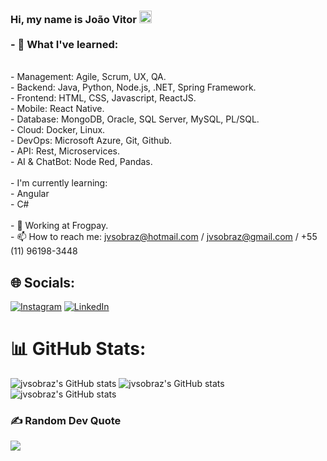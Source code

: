 ### Hi, my name is João Vitor <img src="https://github.com/milena-r no amiro/milena-ramiro/blob/main/gifs/wave.gif" width="20px"><br><br>- 🌱 What I've learned:
<br>- Management: Agile, Scrum, UX, QA.<br>- Backend: Java, Python, Node.js, .NET, Spring Framework.<br>- Frontend: HTML, CSS, Javascript, ReactJS.<br>- Mobile: React Native.<br>- Database: MongoDB, Oracle, SQL Server, MySQL, PL/SQL.<br>- Cloud: Docker, Linux.<br>- DevOps: Microsoft Azure, Git, Github.<br>- API: Rest, Microservices.<br>- AI & ChatBot: Node Red, Pandas.<br><br>- I'm currently learning:
<br>- Angular<br>- C#<br><br>- 💼 Working at Frogpay.<br>- 📫 How to reach me: jvsobraz@hotmail.com / jvsobraz@gmail.com / +55 (11) 96198-3448


## 🌐 Socials:
[![Instagram](https://img.shields.io/badge/Instagram-%23E4405F.svg?logo=Instagram&logoColor=white)](https://instagram.com/joaoo.braz/) [![LinkedIn](https://img.shields.io/badge/LinkedIn-%230077B5.svg?logo=linkedin&logoColor=white)](https://linkedin.com/in/jvsobraz) 

# 📊 GitHub Stats:
![jvsobraz's GitHub stats](https://github-readme-stats.vercel.app/api?username=jvsobraz&theme=dark&show_icons=true)
![jvsobraz's GitHub stats](https://github-readme-streak-stats.herokuapp.com/?user=jvsobraz&theme=dark&hide_border=false)</br>
![jvsobraz's GitHub stats](https://github-readme-stats.vercel.app/api/top-langs/?username=jvsobraz&layout=compact&langs_count=20&theme=dark)

### ✍️ Random Dev Quote
![](https://quotes-github-readme.vercel.app/api?type=horizontal&theme=dark)
